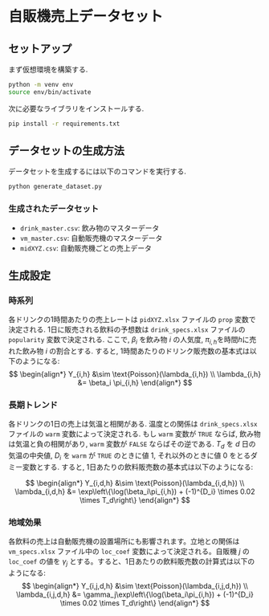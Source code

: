 # 自販機売上データセット

## セットアップ

まず仮想環境を構築する.
```bash
python -m venv env
source env/bin/activate
```

次に必要なライブラリをインストールする.
```bash
pip install -r requirements.txt
```

## データセットの生成方法
データセットを生成するには以下のコマンドを実行する.
```bash
python generate_dataset.py
```

### 生成されたデータセット
- `drink_master.csv`: 飲み物のマスターデータ
- `vm_master.csv`: 自動販売機のマスターデータ
- `midXYZ.csv`: 自動販売機ごとの売上データ

## 生成設定
### 時系列
各ドリンクの1時間あたりの売上レートは `pidXYZ.xlsx` ファイルの `prop` 変数で決定される. 1日に販売される飲料の予想数は `drink_specs.xlsx` ファイルの `popularity` 変数で決定される. ここで, $\beta_i$ を飲み物 $i$ の人気度, $\pi_{i,h}$を時間$h$に売れた飲み物 $i$ の割合とする. すると, 1時間あたりのドリンク販売数の基本式は以下のようになる:
$$
\begin{align*}
Y_{i,h} &\sim \text{Poisson}(\lambda_{i,h}) \\
\lambda_{i,h} &= \beta_i \pi_{i,h}
\end{align*}
$$

### 長期トレンド
各ドリンクの1日の売上は気温と相関がある. 温度との関係は `drink_specs.xlsx` ファイルの `warm` 変数によって決定される. もし `warm` 変数が `TRUE` ならば, 飲み物は気温と負の相関があり, `warm` 変数が `FALSE` ならばその逆である. $T_d$ を $d$ 日の気温の中央値, $D_i$ を `warm` が `TRUE` のときに値 1, それ以外のときに値 0 をとるダミー変数とする. すると, 1日あたりの飲料販売数の基本式は以下のようになる:

$$
\begin{align*}
Y_{i,d,h} &\sim \text{Poisson}(\lambda_{i,d,h}) \\
\lambda_{i,d,h} &= \exp\left\{\log(\beta_i\pi_{i,h}) + (-1)^{D_i} \times 0.02 \times T_d\right\}
\end{align*}
$$

### 地域効果
各飲料の売上は自動販売機の設置場所にも影響されます。立地との関係は `vm_specs.xlsx` ファイル中の `loc_coef` 変数によって決定される。自販機 $j$ の `loc_coef` の値を $\gamma_j$ とする。すると、1日あたりの飲料販売数の計算式は以下のようになる:
$$
\begin{align*}
Y_{i,j,d,h} &\sim \text{Poisson}(\lambda_{i,j,d,h}) \\
\lambda_{i,j,d,h} &= \gamma_j\exp\left\{\log(\beta_i\pi_{i,h}) + (-1)^{D_i} \times 0.02 \times T_d\right\}
\end{align*}
$$